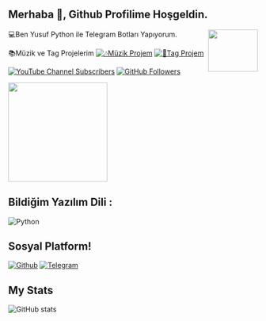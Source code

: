 ## Merhaba :wave:, Github Profilime Hoşgeldin.

<img src="https://i.giphy.com/media/RbDKaczqWovIugyJmW/giphy.webp" align="right" width="100" height="85">

💻Ben Yusuf Python ile Telegram Botları Yapıyorum.

📚Müzik ve Tag Projelerim
[![🎶Müzik Projem](https://telegra.ph/file/74c267f2afeeac5e84b51.jpg)](https://t.me/xLagonMusic_bot)
[![👤Tag Projem](https://telegra.ph/file/f1e0ce23e42f86ef124a9.jpg)](https://t.me/TaggerLagon_bot)

[![YouTube Channel Subscribers](https://img.shields.io/youtube/channel/subscribers/UC2C3I2xhKd4QcebM9LlXZNA?label=YouTube%20Subscribers!&style=social)](https://youtube.com/channel/UC2C3I2xhKd4QcebM9LlXZNA)
[![GitHub Followers](https://img.shields.io/github/followers/codeslagon?label=GitHub%20Followers!&style=social)](https://github.com/jarrodwatts)

<img src="https://c.tenor.com/y2JXkY1pXkwAAAAM/cat-computer.gif" width="200" height="200">

## Bildiğim Yazılım Dili :

![Python](https://img.shields.io/badge/Python-3776AB?style=for-the-badge&logo=python&logoColor=white)

## Sosyal Platform!

[![Github](https://img.shields.io/badge/-Github-181717?style=for-the-badge&logo=Github&logoColor=white)](https://github.com/codeslagon)
[![Telegram](https://img.shields.io/badge/Telegram-2CA5E0?style=for-the-badge&logo=telegram&logoColor=white)](https://t.me/QuitBRO)

## My Stats
![ GitHub stats](https://github-readme-stats.vercel.app/api?username=codeslagon&show_icons=true&theme=radical)
